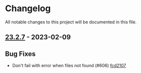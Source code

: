 # Changelog

All notable changes to this project will be documented in this file.

## [23.2.7] - 2023-02-09

## Bug Fixes
* Don't fail with error when files not found (#606) [fcd2107](https://github.com/greenbone/pontos/commit/fcd2107)

[23.2.7]: https://github.com/greenbone/pontos/compare/v23.2.6...23.2.7